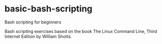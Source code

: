 # basic-bash-scripting

Bash scripting for beginners <br />

Bash scripting exercises based on the book The Linux Command Line, Third Internet Edition by William Shotts. <br />
